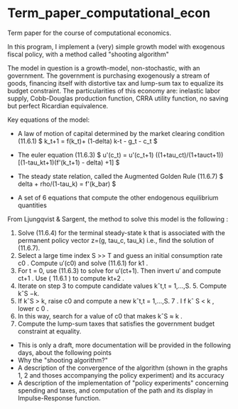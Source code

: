 # Term_paper_computational_econ
Term paper for the course of computational economics.

In this program, I implement a (very) simple growth model with exogenous fiscal policy, with a method called "shooting algorithm"

The model in question is a growth-model, non-stochastic, with an government. The government is purchasing exogenously a stream of goods, financing itself with distortive tax and lump-sum tax to equalize its budget constraint. The particularities of this economy are: inelastic labor supply, Cobb-Douglas production function, CRRA utility function, no saving but perfect Ricardian equivalence.  


Key equations of the model:

- A law of motion of capital determined by the market clearing condition
(11.6.1)
$ k_t+1 = f(k_t)+ (1-delta) k-t - g_t - c_t $

- The euler equation
(11.6.3)
$ u'(c_t) = u'(c_t+1) ((1+tau_ct)/(1+tauct+1)) [(1-tau_kt+1)(f'(k_t+1) - delta) +1]   $ 

- The steady state relation, called the Augmented Golden Rule
(11.6.7)
$ delta + rho/(1-tau_k) = f'(k_bar) $

- A set of 6 equations that compute the other endogenous equilibrium quantities 

From Ljungqvist & Sargent, the method to solve this model is the following : 

1. Solve (11.6.4) for the terminal steady-state k that is associated with the permanent policy vector z=(g, tau_c, tau_k) i.e., find the solution of (11.6.7).
2. Select a large time index S >> T and guess an initial consumption rate c0 . Compute u′(c0) and solve (11.6.1) for k1 .
3. For t = 0, use (11.6.3) to solve for u′(ct+1). Then invert u′ and compute ct+1 . Use ( 11.6.1 ) to compute kt+2 .
4. Iterate on step 3 to compute candidate values kˆt,t = 1,...,S. 5. Compute kˆS −k.
6. If kˆS > k, raise c0 and compute a new kˆt,t = 1,...,S.
7 . I f kˆ S < k , lower c 0 .
8. In this way, search for a value of c0 that makes kˆS ≈ k .
9. Compute the lump-sum taxes that satisfies the government budget constraint at
equality.


- This is only a draft, more documentation will be provided in the following days, about the following points
- Why the "shooting algorithm?"
- A description of the convergence of the algorithm (shown in the graphs 1, 2 and thoses accompanying the policy experiment) and its accuracy
- A description of the implementation of "policy experiments" concerning spending and taxes, and computation of the path and its display in Impulse-Response function. 




 

